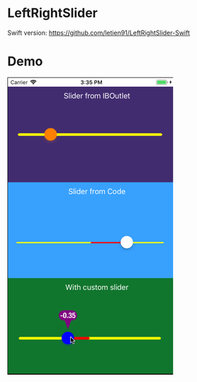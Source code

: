 # LeftRightSlider

Swift version: <https://github.com/letien91/LeftRightSlider-Swift>

# Demo
![screenshot](lro.gif)
